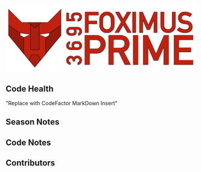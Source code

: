 ![logo](/Images/Logo.png?raw=true)
## Code Health
"Replace with CodeFactor MarkDown Insert"
## Season Notes
## Code Notes
## Contributors
